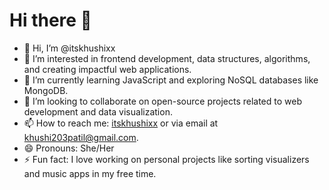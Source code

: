 # Hi there 👋

- 👋 Hi, I’m @itskhushixx
- 👀 I’m interested in frontend development, data structures, algorithms, and creating impactful web applications.
- 🌱 I’m currently learning JavaScript and exploring NoSQL databases like MongoDB.
- 💞️ I’m looking to collaborate on open-source projects related to web development and data visualization.
- 📫 How to reach me: [itskhushixx](https://github.com/itskhushixx) or via email at khushi203patil@gmail.com.
- 😄 Pronouns: She/Her
- ⚡ Fun fact: I love working on personal projects like sorting visualizers and music apps in my free time.

<!---
itskhushixx/itskhushixx is a ✨ special ✨ repository because its `README.md` (this file) appears on your GitHub profile.
You can click the Preview link to take a look at your changes.
--->
